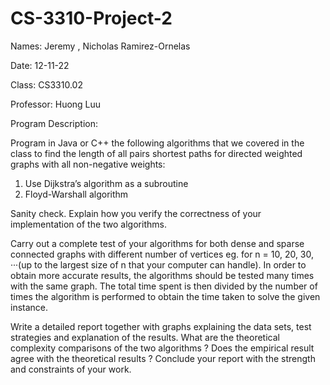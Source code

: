 # CS-3310-Project-2

Names: Jeremy , Nicholas Ramirez-Ornelas

Date: 12-11-22

Class: CS3310.02

Professor: Huong Luu

Program Description:

Program in Java or C++ the following algorithms that we covered in the class to find the length of all pairs
shortest paths for directed weighted graphs with all non-negative weights:

1. Use Dijkstra’s algorithm as a subroutine
2. Floyd-Warshall algorithm

Sanity check. Explain how you verify the correctness of your implementation of the two algorithms.


Carry out a complete test of your algorithms for both dense and sparse connected graphs with different
number of vertices eg. for n = 10, 20, 30, ···(up to the largest size of n that your computer can handle).
In order to obtain more accurate results, the algorithms should be tested many times with the same graph.
The total time spent is then divided by the number of times the algorithm is performed to obtain the time
taken to solve the given instance.


Write a detailed report together with graphs explaining the data sets, test strategies and explanation of the
results. What are the theoretical complexity comparisons of the two algorithms ? Does the empirical result
agree with the theoretical results ? Conclude your report with the strength and constraints of your work.
